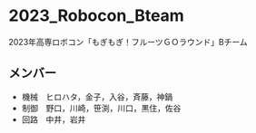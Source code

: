 # 2023_Robocon_Bteam
2023年高専ロボコン「もぎもぎ！フルーツＧＯラウンド」Bチーム
## メンバー
*  機械　ヒロハタ，金子，入谷，斉藤，神鍋
*  制御　野口，川崎，笹渕，川口，黒住，佐谷
*  回路　中井，岩井
